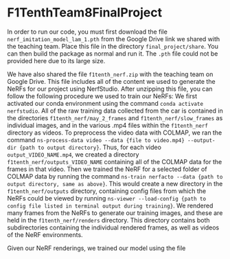 # F1TenthTeam8FinalProject

In order to run our code, you must first download the file `nerf_imitation_model_lam_1.pth` from the Google Drive link we shared with the teaching team. Place this file in the directory `final_project/share`. You can then build the package as normal and run it. The `.pth` file could not be provided here due to its large size.

We have also shared the file `f1tenth_nerf.zip` with the teaching team on Google Drive. This file includes all of the content we used to generate the NeRFs for our project using NerfStudio. After unzipping this file, you can follow the following procedure we used to train our NeRFs: We first activated our conda environment using the command `conda activate nerfstudio`. All of the raw training data collected from the car is contained in the directories `f1tenth_nerf/may_2_frames` and `f1tenth_nerf/slow_frames` as individual images, and in the various .mp4 files within the `f1tenth_nerf` directory as videos. To preprocess the video data with COLMAP, we ran the command `ns-process-data video --data {file to video.mp4} --output-dir {path to output directory}`. Thus, for each video `output_VIDEO_NAME.mp4`, we created a directory `f1tenth_nerf/outputs_VIDEO_NAME` containing all of the COLMAP data for the frames in that video. Then we trained the NeRF for a selected folder of COLMAP data by running the command `ns-train nerfacto --data {path to output directory, same as above}`. This would create a new directory in the `f1tenth_nerf/outputs` directory, containing config files from which the NeRFs could be viewed by running `ns-viewer --load-config {path to config file listed in terminal output during training}`. We rendered many frames from the NeRFs to generate our training images, and these are held in the `f1tenth_nerf/renders` directory. This directory contains both subdirectories containing the individual rendered frames, as well as videos of the NeRF environments.

Given our NeRF renderings, we trained our model using the file 


